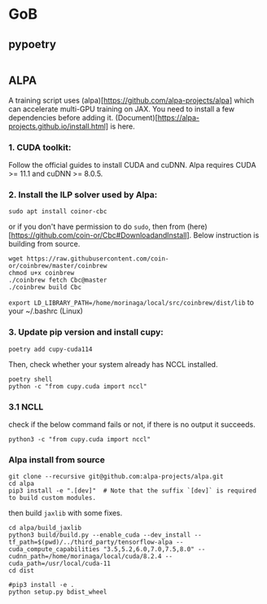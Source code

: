 

# GoB
## pypoetry
```

```


## ALPA

A training script uses (alpa)[https://github.com/alpa-projects/alpa] which can accelerate multi-GPU training on JAX.
You need to install a few dependencies before adding it.
(Document)[https://alpa-projects.github.io/install.html] is here.

### 1. CUDA toolkit:
Follow the official guides to install CUDA and cuDNN. Alpa requires CUDA >= 11.1 and cuDNN >= 8.0.5.

### 2. Install the ILP solver used by Alpa:
```
sudo apt install coinor-cbc
```
or if you don't have permission to do `sudo`, then from (here)[https://github.com/coin-or/Cbc#DownloadandInstall].
Below instruction is building from source.
```
wget https://raw.githubusercontent.com/coin-or/coinbrew/master/coinbrew
chmod u+x coinbrew
./coinbrew fetch Cbc@master
./coinbrew build Cbc
```

`export LD_LIBRARY_PATH=/home/morinaga/local/src/coinbrew/dist/lib` to your ~/.bashrc (Linux)

### 3. Update pip version and install cupy:
```
poetry add cupy-cuda114
```
Then, check whether your system already has NCCL installed.
```
poetry shell
python -c "from cupy.cuda import nccl"
```
### 3.1 NCLL
check if the below command fails or not, if there is no output it succeeds.
```
python3 -c "from cupy.cuda import nccl"
```

### Alpa install from source

```
git clone --recursive git@github.com:alpa-projects/alpa.git
cd alpa
pip3 install -e ".[dev]"  # Note that the suffix `[dev]` is required to build custom modules.
```
then build `jaxlib` with some fixes.
```
cd alpa/build_jaxlib
python3 build/build.py --enable_cuda --dev_install --tf_path=$(pwd)/../third_party/tensorflow-alpa --cuda_compute_capabilities "3.5,5.2,6.0,7.0,7.5,8.0" --cudnn_path=/home/morinaga/local/cuda/8.2.4 --cuda_path=/usr/local/cuda-11
cd dist

#pip3 install -e .
python setup.py bdist_wheel

```


